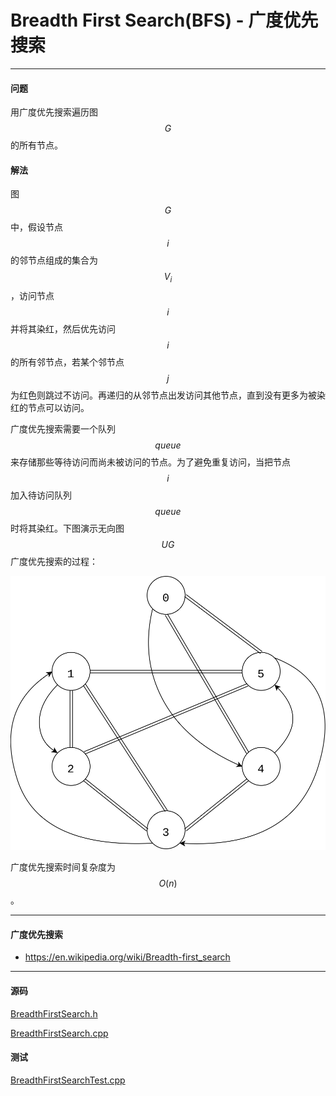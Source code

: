 <script type="text/javascript" src="https://cdnjs.cloudflare.com/ajax/libs/mathjax/2.7.1/MathJax.js?config=TeX-AMS-MML_HTMLorMML"></script>

# Breadth First Search(BFS) - 广度优先搜索

--------

#### 问题

用广度优先搜索遍历图$$ G $$的所有节点。

#### 解法

图$$ G $$中，假设节点$$ i $$的邻节点组成的集合为$$ V_i $$，访问节点$$ i $$并将其染红，然后优先访问$$ i $$的所有邻节点，若某个邻节点$$ j $$为红色则跳过不访问。再递归的从邻节点出发访问其他节点，直到没有更多为被染红的节点可以访问。

广度优先搜索需要一个队列$$ queue $$来存储那些等待访问而尚未被访问的节点。为了避免重复访问，当把节点$$ i $$加入待访问队列$$ queue $$时将其染红。下图演示无向图$$ UG $$广度优先搜索的过程：

![BreadthFirstSearch1.svg](../res/BreadthFirstSearch1.svg)

广度优先搜索时间复杂度为$$ O(n) $$。

--------

#### 广度优先搜索

* https://en.wikipedia.org/wiki/Breadth-first_search

--------

#### 源码

[BreadthFirstSearch.h](https://github.com/linrongbin16/Way-to-Algorithm/blob/master/src/GraphTheory/Traverse/BreadthFirstSearch.h)

[BreadthFirstSearch.cpp](https://github.com/linrongbin16/Way-to-Algorithm/blob/master/src/GraphTheory/Traverse/BreadthFirstSearch.cpp)

#### 测试

[BreadthFirstSearchTest.cpp](https://github.com/linrongbin16/Way-to-Algorithm/blob/master/src/GraphTheory/Traverse/BreadthFirstSearchTest.cpp)
